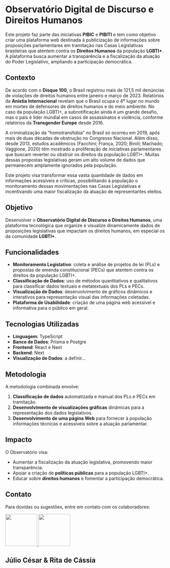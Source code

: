 # Observatório Digital de Discurso e Direitos Humanos

Este projeto faz parte das iniciativas **PIBIC** e **PIBITI** e tem como objetivo criar uma plataforma web destinada à publicização de informações sobre proposições parlamentares em tramitação nas Casas Legislativas brasileiras que atentem contra os **Direitos Humanos** da população **LGBTI+**. A plataforma busca aumentar a transparência e a fiscalização da atuação do Poder Legislativo, ampliando a participação democrática.

## Contexto

De acordo com o **Disque 100**, o Brasil registrou mais de 121,5 mil denúncias de violações de direitos humanos entre janeiro e março de 2023. Relatórios da **Anistia Internacional** revelam que o Brasil ocupa o 4º lugar no mundo em mortes de defensores de direitos humanos e do meio ambiente. No caso da população LGBTI+, a subnotificação ainda é um grande desafio, mas o país é líder mundial em casos de assassinatos e violência, conforme relatórios da **Transgender Europe** desde 2016.

A criminalização da “homotransfobia” no Brasil só ocorreu em 2019, após mais de duas décadas de obstrução no Congresso Nacional. Além disso, desde 2013, estudos acadêmicos (Facchini; França, 2020; Biroli; Machado; Vaggione, 2020) têm mostrado a proliferação de iniciativas parlamentares que buscam reverter ou obstruir os direitos da população LGBTI+. Muitas dessas propostas legislativas geram um alto volume de dados que permanecem amplamente ignorados pela população.

Este projeto visa transformar essa vasta quantidade de dados em informações acessíveis e críticas, possibilitando à população o monitoramento dessas movimentações nas Casas Legislativas e incentivando uma maior fiscalização da atuação de representantes eleitos.

## Objetivo

Desenvolver o **Observatório Digital de Discurso e Direitos Humanos**, uma plataforma tecnológica que organize e visualize dinamicamente dados de proposições legislativas que impactam os direitos humanos, em especial os da comunidade **LGBTI+**.

## Funcionalidades

- **Monitoramento Legislativo**: coleta e análise de projetos de lei (PLs) e propostas de emenda constitucional (PECs) que atentem contra os direitos da população LGBTI+.
- **Classificação de Dados**: uso de métodos quantitativos e qualitativos para classificar dados textuais e metatextuais dos PLs e PECs.
- **Visualização de Dados**: desenvolvimento de gráficos dinâmicos e interativos para representação visual das informações coletadas.
- **Plataforma de Usabilidade**: criação de uma página web acessível e informativa para o público em geral.

## Tecnologias Utilizadas

- **Linguagem**: TypeScript
- **Banco de Dados**: Prisma e Postgre
- **Frontend**: React e Next
- **Backend**:  Next
- **Visualização de Dados**: a definir...

## Metodologia

A metodologia combinada envolve:

1. **Classificação de dados** automatizada e manual dos PLs e PECs em tramitação.
2. **Desenvolvimento de visualizações gráficas** dinâmicas para a representação dos dados legislativos.
3. **Desenvolvimento de uma página Web** para fornecer à população informações técnicas e acessíveis sobre a atuação parlamentar.

## Impacto

O Observatório visa:

- Aumentar a fiscalização da atuação legislativa, promovendo maior transparência.
- Apoiar a criação de **políticas públicas** para a população LGBTI+.
- Educar sobre **direitos humanos** e fomentar a participação democrática.

## Contato

Para dúvidas ou sugestões, entre em contato com os colaboradores:

<div>
    <a href="https://github.com/follijulio">
        <img height="100" src="https://github.com/follijulio.png" />
    </a>
    <img height="100" src="https://github.com/RitadeCassiabl.png" />
    </a>
</div>
<h2>Júlio César & Rita de Cássia</h2> 
